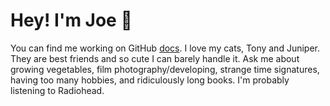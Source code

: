 # Hey! I'm Joe 👋

<style>
.slideshow-container {
  position: relative;
  width: 100%;
  max-width: 400px; /* Adjust as needed */
}
.slide {
  display: none;
  position: absolute;
  width: 100%;
}
.slideshow-container img {
  width: 100%;
}
.fade {
  animation: fade 15s infinite;
}
@keyframes fade {
  0% { opacity: 1; }
  33% { opacity: 1; }
  34% { opacity: 0; }
  66% { opacity: 0; }
  67% { opacity: 1; }
}
</style>

<div class="slideshow-container">
  <div class="slide fade">
    <img src="https://raw.githubusercontent.com/jc-clark/jc-clark/main/images/image1.svg" alt="Image 1">
  </div>
  <div class="slide fade">
    <img src="https://raw.githubusercontent.com/jc-clark/jc-clark/main/images/image2.svg" alt="Image 2">
  </div>
  <div class="slide fade">
    <img src="https://raw.githubusercontent.com/jc-clark/jc-clark/main/images/image3.svg" alt="Image 3">
  </div>
</div>

You can find me working on GitHub [docs](https://docs.github.com/).
I love my cats, Tony and Juniper. They are best friends and so cute I can barely handle it.
Ask me about growing vegetables, film photography/developing, strange time signatures, having too many hobbies, and ridiculously long books.
I'm probably listening to Radiohead.
